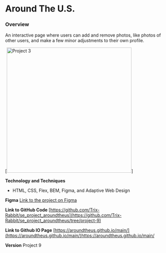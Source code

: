 # Around The U.S.

### Overview  
An interactive page where users can add and remove photos, like photos of other users, and make a few minor adjustments to their own profile. 

[<img alt="Project 3" width="400px" src="https://practicum-content.s3.us-west-1.amazonaws.com/resources/moved_project-3-desktop-mobile_1651235950.png" />]

**Technology and Techniques**

* HTML, CSS, Flex, BEM, Figma, and Adaptive Web Design

**Figma**
[Link to the project on Figma](https://www.figma.com/file/ii4xxsJ0ghevUOcssTlHZv/Sprint-3%3A-Around-the-US?node-id=0%3A1)  

**Link to GitHub Code**
[https://github.com/Trix-Rabbit/se_project_aroundtheus](https://github.com/Trix-Rabbit/se_project_aroundtheus/tree/project-9)

**Link to Github IO Page**
[https://aroundtheus.github.io/main/](https://aroundtheus.github.io/main/)https://aroundtheus.github.io/main/

**Version**
Project 9
